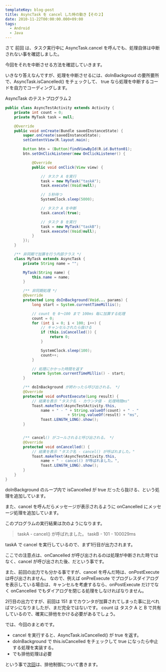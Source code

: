 ```yaml
---
templateKey: blog-post
title: AsyncTask を cancel した時の動き【その２】
date: 2010-11-22T00:00:00.000+09:00
tags:
  - Android
  - Java
---
```

さて 前回 は、タスク実行中に AsyncTask.cancel を呼んでも、処理自体は中断されない事を確認しました。
<!--more-->

今回をそれを中断させる方法を確認していきます。

いきなり答えなんですが、処理を中断させるには、doInBackgroud の要所要所で、AsyncTask.isCancelled() をチェックして、 true なら処理を中断するコードを自力でコーディングします。

AsyncTask のテストプログラム２

```java
public class AsyncTestActivity extends Activity {
    private int count = 0;
    private MyTask task = null;

    @Override
    public void onCreate(Bundle savedInstanceState) {
        super.onCreate(savedInstanceState);
        setContentView(R.layout.main);

        Button btn = (Button)findViewById(R.id.Button01);
        btn.setOnClickListener(new OnClickListener() {

            @Override
            public void onClick(View view) {

                // タスク A を実行
                task = new MyTask("taskA");
                task.execute((Void)null);

                // ５秒待つ
                SystemClock.sleep(5000);

                // タスク A を中断
                task.cancel(true);

                // タスク B を実行
                task = new MyTask("taskB");
                task.execute((Void)null);
            }
        });
    }

    /** 非同期で加算を行う内部クラス */
    class MyTask extends AsyncTask {
        private String name = "";

        MyTask(String name) {
            this.name = name;
        }

        /** 非同期処理 */
        @Override
        protected Long doInBackground(Void... params) {
            long start = System.currentTimeMillis();

            // count を 0～100 まで 100ms 毎に加算する処理
            count = 0;
            for (int i = 0; i < 100; i++) {
                // キャンセルされたら抜ける
                if (this.isCancelled()) {
                    return 0;
                }

                SystemClock.sleep(100);
                count++;
            }

            // 処理にかかった時間を返す
            return System.currentTimeMillis() - start;
        }

        /** doInBackground が終わったら呼び出される。 */
        @Override
        protected void onPostExecute(Long result) {
            // 結果を表示 "タスク名 - カウンタ値 - 処理時間ms"
            Toast.makeText(AsyncTestActivity.this,
                name + " - " + String.valueOf(count) + " - " 
                            + String.valueOf(result) + "ms",
                Toast.LENGTH_LONG).show();
        }


        /** cancel() がコールされると呼び出される。 */
        @Override
        protected void onCancelled() {
            // 結果を表示 "タスク名 - cancel() が呼ばれました。"
            Toast.makeText(AsyncTestActivity.this,
                name + " - cancel() が呼ばれました。",
                Toast.LENGTH_LONG).show();
        }
    }
}
```

doInBackground のループ内で isCancelled が true だったら抜ける、という処理を追加しています。

また、cancel を呼んだらメッセージが表示されるように onCancelled にメッセージ処理を追加しています。

このプログラムの実行結果は次のようになります。

> taskA - cancel() が呼ばれました。
> taskB - 101 - 100029ms

taskA で cancel を実行しているので、まず1行目が出力されます。

ここでの注意点は、onCancelled が呼び出されるのは処理が中断された時ではなく、cancel が呼び出された後、だという事です。

また、前回の出力でも分かる事ですが、cancel を呼んだ時は、onPostExecute は呼び出されません。 なので、例えば onPreExecute でプログレスダイアログを表示している場合は、キャンセルを考慮するなら、onPostExecute だけでなく onCancelled でもダイアログを閉じる処理をしなければなりません。

2行目の出力ですが、前回は 151 までカウンタが加算されてしまった事に比べればマシになりましたが、まだ完全ではないです。 count は タスク A と B で共有しているので、確実に排他をかける必要があるでしょう。

では、今回のまとめです。

* cancel を実行すると、AsyncTask.isCancelled() が true を返す。
* doInBackground で this.isCancelled をチェックして true になったら中止する処理を実装する。
* でも排他処理は必要

という事で[次回](/blog/2010/11/24/asynctask-cancel-4/)は、排他制御について書きます。